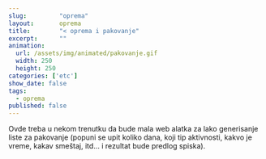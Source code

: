 ```yaml
---
slug:         "oprema"
layout:       oprema
title:        "< oprema i pakovanje"
excerpt:      ""
animation:
  url: /assets/img/animated/pakovanje.gif
  width: 250
  height: 250
categories: ['etc']
show_date: false
tags:
  - oprema
published: false
---
```


Ovde treba u nekom trenutku da bude mala web alatka za lako generisanje liste za pakovanje (popuni se upit koliko
dana, koji tip aktivnosti, kakvo je vreme, kakav smeštaj, itd... i rezultat bude predlog spiska).